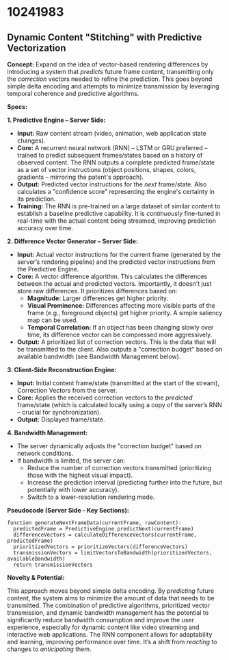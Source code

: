 # 10241983

## Dynamic Content "Stitching" with Predictive Vectorization

**Concept:** Expand on the idea of vector-based rendering differences by introducing a system that *predicts* future frame content, transmitting only the *correction* vectors needed to refine the prediction.  This goes beyond simple delta encoding and attempts to minimize transmission by leveraging temporal coherence and predictive algorithms.

**Specs:**

**1. Predictive Engine – Server Side:**

*   **Input:** Raw content stream (video, animation, web application state changes).
*   **Core:** A recurrent neural network (RNN) – LSTM or GRU preferred – trained to predict subsequent frames/states based on a history of observed content.  The RNN outputs a complete predicted frame/state as a set of vector instructions (object positions, shapes, colors, gradients – mirroring the patent's approach).
*   **Output:** Predicted vector instructions for the *next* frame/state.  Also calculates a "confidence score" representing the engine's certainty in its prediction.
*   **Training:**  The RNN is pre-trained on a large dataset of similar content to establish a baseline predictive capability.  It is *continuously* fine-tuned in real-time with the actual content being streamed, improving prediction accuracy over time.

**2. Difference Vector Generator – Server Side:**

*   **Input:** Actual vector instructions for the current frame (generated by the server’s rendering pipeline) and the predicted vector instructions from the Predictive Engine.
*   **Core:** A vector difference algorithm.  This calculates the differences between the actual and predicted vectors. Importantly, it doesn't just store raw differences.  It prioritizes differences based on:
    *   **Magnitude:** Larger differences get higher priority.
    *   **Visual Prominence:** Differences affecting more visible parts of the frame (e.g., foreground objects) get higher priority.  A simple saliency map can be used.
    *   **Temporal Correlation:**  If an object has been changing slowly over time, its difference vector can be compressed more aggressively.
*   **Output:**  A prioritized list of correction vectors. This is the data that will be transmitted to the client.  Also outputs a "correction budget" based on available bandwidth (see Bandwidth Management below).

**3. Client-Side Reconstruction Engine:**

*   **Input:**  Initial content frame/state (transmitted at the start of the stream), Correction Vectors from the server.
*   **Core:**  Applies the received correction vectors to the *predicted* frame/state (which is calculated locally using a copy of the server’s RNN – crucial for synchronization).
*   **Output:**  Displayed frame/state.

**4. Bandwidth Management:**

*   The server dynamically adjusts the "correction budget" based on network conditions.
*   If bandwidth is limited, the server can:
    *   Reduce the number of correction vectors transmitted (prioritizing those with the highest visual impact).
    *   Increase the prediction interval (predicting further into the future, but potentially with lower accuracy).
    *   Switch to a lower-resolution rendering mode.

**Pseudocode (Server Side - Key Sections):**

```
function generateNextFrameData(currentFrame, rawContent):
  predictedFrame = PredictiveEngine.predictNext(currentFrame)
  differenceVectors = calculateDifferenceVectors(currentFrame, predictedFrame)
  prioritizedVectors = prioritizeVectors(differenceVectors)
  transmissionVectors = limitVectorsToBandwidth(prioritizedVectors, availableBandwidth)
  return transmissionVectors
```

**Novelty & Potential:**

This approach moves beyond simple delta encoding. By *predicting* future content, the system aims to minimize the amount of data that needs to be transmitted. The combination of predictive algorithms, prioritized vector transmission, and dynamic bandwidth management has the potential to significantly reduce bandwidth consumption and improve the user experience, especially for dynamic content like video streaming and interactive web applications.  The RNN component allows for adaptability and learning, improving performance over time. It’s a shift from *reacting* to changes to *anticipating* them.